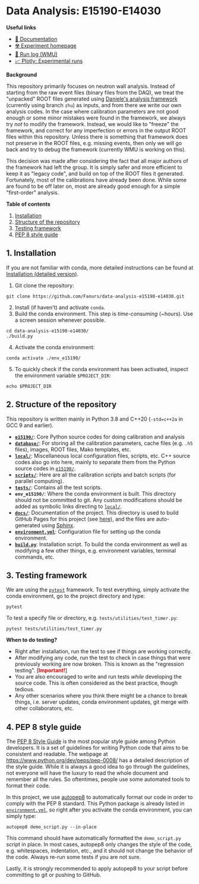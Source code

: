 # Data Analysis: E15190-E14030
**Useful links**
- [:closed_book: Documentation](https://fanurs.github.io/data-analysis-e15190-e14030/build/html/index.html)
- [:radioactive: Experiment homepage](https://groups.nscl.msu.edu/hira/15190-14030/index.htm)
- [:memo: Run log (WMU)](http://neutronstar.physics.wmich.edu/runlog/index.php?op=list)
- [:chart_with_upwards_trend:	 Plotly: Experimental runs](https://groups.nscl.msu.edu/hira/fanurs/progress/20210615.html)

**Background**

This repository primarily focuses on neutron wall analysis. Instead of starting from the raw event files (binary files from the DAQ), we treat the "unpacked" ROOT files generated using [Daniele's analysis framework](https://github.com/nscl-hira/E15190-Unified-Analysis-Framework) (currently using branch `zhu`) as inputs, and from there we write our own analysis codes. In the case where calibration parameters are not good enough or some minor mistakes were found in the framework, we always try *not* to modify the framework. Instead, we would like to "freeze" the framework, and correct for any imperfection or errors in the output ROOT files within this repository. Unless there is something that framework does not preserve in the ROOT files, e.g. missing events, then only we will go back and try to debug the framework (currently WMU is working on this).

This decision was made after considering the fact that all major authors of the framework had left the group. It is simply safer and more efficient to keep it as "legacy code", and build on top of the ROOT files it generated. Fortunately, most of the calibrations have already been done. While some are found to be off later on, most are already good enough for a simple "first-order" analysis.

**Table of contents**
1. [Installation](#1-installation)
1. [Structure of the repository](#2-structure-of-the-repository)
1. [Testing framework](#3-testing-framework)
1. [PEP 8 style guide](#4-pep-8-style-guide)

## 1. Installation
If you are not familiar with conda, more detailed instructions can be found at [Installation (detailed version)](https://fanurs.github.io/data-analysis-e15190-e14030/build/html/manualdoc/installation.html).
1. Git clone the repository:
```console
git clone https://github.com/Fanurs/data-analysis-e15190-e14030.git
```
2. Install (if haven't) and activate `conda`.
3. Build the conda environment. This step is *time-consuming* (~hours). Use a screen session whenever possible.
```console
cd data-analysis-e15190-e14030/
./build.py
```
4. Activate the conda environment:
```console
conda activate ./env_e15190/
```
5. To quickly check if the conda environment has been activated, inspect the environment variable `$PROJECT_DIR`:
```console
echo $PROJECT_DIR
```

## 2. Structure of the repository
This repository is written mainly in Python 3.8 and C++20 (`-std=c++2a` in GCC 9 and earlier).
- [**`e15190/`**](e15190/): Core Python source codes for doing calibration and analysis
- [**`database/`**](database/): For storing all the calibration parameters, cache files (e.g. `.h5` files), images, ROOT files, Mako templates, etc.
- [**`local/`**](local/): Miscellaneous local configuration files, scripts, etc. C++ source codes also go into here, mainly to separate them from the Python source codes in [`e15190/`](e15190/).
- [**`scripts/`**](scripts/): Here are all the calibration scripts and batch scripts (for parallel computing).
- [**`tests/`**](tests): Contains all the test scripts.
- **`env_e15190/`**: Where the conda environment is built. This directory should not be committed to git. Any custom modifications should be added as symbolic links directing to [`local/`](local/).
- [**`docs/`**](docs/): Documentation of the project. This directory is used to build GitHub Pages for this project (see [here](https://fanurs.github.io/data-analysis-e15190-e14030/)), and the files are auto-generated using [Sphinx](https://www.sphinx-doc.org/).
- [**`environment.yml`**](environment.yml): Configuration file for setting up the conda environment.
- [**`build.py`**](build.py): Installation script. To build the conda environment as well as modifying a few other things, e.g. environment variables, terminal commands, etc.

## 3. Testing framework
We are using the [`pytest`](https://docs.pytest.org/) framework. To test everything, simply activate the conda environment, go to the project directory and type:
```console
pytest
```
To test a specify file or directory, e.g. `tests/utilities/test_timer.py`:
```console
pytest tests/utilities/test_timer.py
```

**When to do testing?**
* Right after installation, run the test to see if things are working correctly.
* After modifying any code, run the test to check in case things that were previously working are now broken. This is known as the "regression testing". [<b style="color: red;">Important!</b>]
* You are also encouraged to write and run tests *while* developing the source code. This is often considered as the best practice, though tedious.
* Any other scenarios where you think there might be a chance to break things, i.e. server updates, conda environment updates, git merge with other collaborators, etc.


## 4. PEP 8 style guide
The [PEP 8 Style Guide](https://www.python.org/dev/peps/pep-0008/) is the most popular style guide among Python developers. It is a set of guidelines for writing Python code that aims to be consistent and readable. The webpage at https://www.python.org/dev/peps/pep-0008/ has a detailed description of the style guide. While it is always a good idea to go through the guidelines, not everyone will have the luxury to read the whole document and remember all the rules. So oftentimes, people use some automated tools to format their code.

In this project, we use [autopep8](https://pypi.org/project/autopep8/) to automatically format our code in order to comply with the PEP 8 standard. This Python package is already listed in [`environment.yml`](environment.yml), so right after you activate the conda environment, you can simply type:
```console
autopep8 demo_script.py --in-place
```
This command should have automatically formatted the `demo_script.py` script in place. In most cases, autopep8 only changes the style of the code, e.g. whitespaces, indentation, etc., and it should not change the behavior of the code. Always re-run some tests if you are not sure.

Lastly, it is strongly recommended to apply autopep8 to your script before committing to git or pushing to GitHub.
